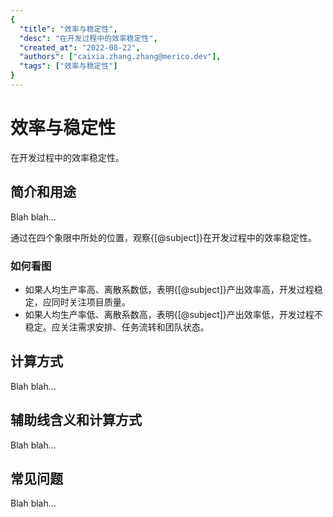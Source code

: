 ```yaml
---
{
  "title": "效率与稳定性",
  "desc": "在开发过程中的效率稳定性",
  "created_at": "2022-08-22",
  "authors": ["caixia.zhang.zhang@merico.dev"],
  "tags": ["效率与稳定性"]
}
---
```

# 效率与稳定性

在开发过程中的效率稳定性。

## 简介和用途

Blah blah...

<div data-section="abstract">

通过在四个象限中所处的位置，观察{[@subject]}在开发过程中的效率稳定性。

<div data-section="how-to-read-chart">

### 如何看图

- 如果人均生产率高、离散系数低，表明{[@subject]}产出效率高，开发过程稳定，应同时关注项目质量。
- 如果人均生产率低、离散系数高，表明{[@subject]}产出效率低，开发过程不稳定。应关注需求安排、任务流转和团队状态。

</div>

</div>

## 计算方式

Blah blah...

## 辅助线含义和计算方式

Blah blah...

## 常见问题

Blah blah...
